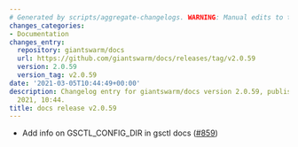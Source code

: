```yaml
---
# Generated by scripts/aggregate-changelogs. WARNING: Manual edits to this files will be overwritten.
changes_categories:
- Documentation
changes_entry:
  repository: giantswarm/docs
  url: https://github.com/giantswarm/docs/releases/tag/v2.0.59
  version: 2.0.59
  version_tag: v2.0.59
date: '2021-03-05T10:44:49+00:00'
description: Changelog entry for giantswarm/docs version 2.0.59, published on 05 March
  2021, 10:44.
title: docs release v2.0.59
---
```


- Add info on GSCTL_CONFIG_DIR in gsctl docs ([#859](https://github.com/giantswarm/docs/pull/859))
